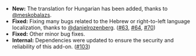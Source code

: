 * **New:** The translation for Hungarian has been added, thanks to [@meskobalazs](https://github.com/meskobalazs).
* **Fixed:** Fixing many bugs related to the Hebrew or right-to-left language localization, thanks to [@danielrozenberg](https://github.com/danielrozenberg). ([#63](https://github.com/rugk/awesome-emoji-picker/issues/63), [#64](https://github.com/rugk/awesome-emoji-picker/issues/64), [#70](https://github.com/rugk/awesome-emoji-picker/issues/70))
* **Fixed:** Other minor bug fixes.
* **Internal:** Dependencies were updated to ensure the security and reliability of this add-on. ([#103](https://github.com/rugk/awesome-emoji-picker/issues/103))
